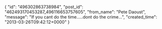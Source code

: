  {
   "id": "496302863738984",
   "post_id": "462493170453287_496116653757605",
   "from_name": "Pete Daoust",
   "message": "If you cant do the time.....dont do the crime...",
   "created_time": "2013-03-26T09:42:12+0000"
 }
